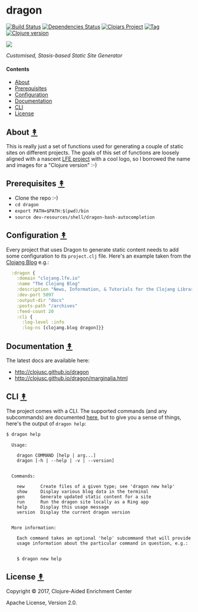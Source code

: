 # dragon

[![Build Status][travis-badge]][travis]
[![Dependencies Status][deps-badge]][deps]
[![Clojars Project][clojars-badge]][clojars]
[![Tag][tag-badge]][tag]
[![Clojure version][clojure-v]](project.clj)

[![][logo]][logo-large]

*Customised, Stasis-based Static Site Generator*


#### Contents

* [About](#about-)
* [Prerequisites](#prerequisites-)
* [Configuration](#configuration-)
* [Documentation](#documentation-)
* [CLI](#cli-)
* [License](#license-)


## About [&#x219F;](#contents)

This is really just a set of functions used for generating a couple of static
sites on different projects. The goals of this set of functions are loosely
aligned with a nascent [LFE project](http://dragon.lfe.io/) with a cool logo,
so I borrowed the name and images for a "Clojure version" :-)


## Prerequisites [&#x219F;](#contents)

* Clone the repo :-)
* `cd dragon`
* `export PATH=$PATH:$(pwd)/bin`
* `source dev-resources/shell/dragon-bash-autocompletion`


## Configuration [&#x219F;](#contents)

Every project that uses Dragon to generate static content needs to add some
configuration to its `project.clj` file. Here's an example taken from
the [Clojang Blog](http://clojang.lfe.io/) e.g.:

```clj
  :dragon {
    :domain "clojang.lfe.io"
    :name "The Clojang Blog"
    :description "News, Information, & Tutorials for the Clojang Library Collection"
    :dev-port 5097
    :output-dir "docs"
    :posts-path "/archives"
    :feed-count 20
    :cli {
      :log-level :info
      :log-ns [clojang.blog dragon]}}
```


## Documentation [&#x219F;](#contents)

The latest docs are available here:

 * http://clojusc.github.io/dragon
 * http://clojusc.github.io/dragon/marginalia.html


## CLI [&#x219F;](#contents)

The project comes with a CLI. The supported commands (and any subcommands) are
documented [here](), but to give you a sense of things, here's the output of
`dragon help`:

```bash
$ dragon help
```
```
  Usage:

    dragon COMMAND [help | arg...]
    dragon [-h | --help | -v | --version]


  Commands:

    new      Create files of a given type; see 'dragon new help'
    show     Display various blog data in the terminal
    gen      Generate updated static content for a site
    run      Run the dragon site locally as a Ring app
    help     Display this usage message
    version  Display the current dragon version


  More information:

    Each command takes an optional 'help' subcommand that will provide
    usage information about the particular command in question, e.g.:


    $ dragon new help
```


## License [&#x219F;](#contents)

Copyright © 2017, Clojure-Aided Enrichment Center

Apache License, Version 2.0.


<!-- Named page links below: /-->

[travis]: https://travis-ci.org/clojusc/dragon
[travis-badge]: https://travis-ci.org/clojusc/dragon.png?branch=master
[deps]: http://jarkeeper.com/clojusc/dragon
[deps-badge]: http://jarkeeper.com/clojusc/dragon/status.svg
[logo]: resources/images/dragon-logo-2-x250.png
[logo-large]: resources/images/dragon-logo-2-x2400-square.png
[tag-badge]: https://img.shields.io/github/tag/clojusc/dragon.svg
[tag]: https://github.com/clojusc/dragon/tags
[clojure-v]: https://img.shields.io/badge/clojure-1.8.0-blue.svg
[jdk-v]: https://img.shields.io/badge/jdk-1.7+-blue.svg
[clojars]: https://clojars.org/dragon
[clojars-badge]: https://img.shields.io/clojars/v/dragon.svg
